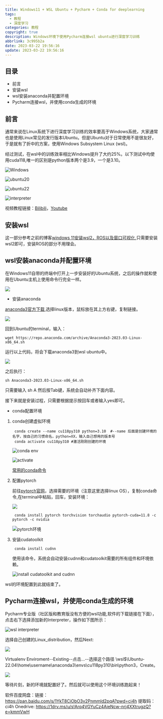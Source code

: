 ```yaml
---
title: Windows11 + WSL Ubuntu + Pycharm + Conda for deeplearning
tags:
  - 教程
  - 深度学习
categories: 教程
copyright: true
description: Windows环境下使用Pycharm连接wsl ubuntu进行深度学习训练
abbrlink: 3c995b2a
date: 2023-03-22 19:56:16
update: 2023-03-22 19:56:16
---
```


## 目录
- 前言
- 安装wsl
- wsl安装anaconda并配置环境
- Pycharm连接wsl，并使用conda生成的环境



## 前言

通常来说在Linux系统下进行深度学习训练的效率要高于Windows系统，大家通常也是使用Linux常见的发行版本Ubuntu。但是Ubuntu对于日常使用不是很友好，于是就有了折中的方案，使用Windows Subsystem Linux (wsl)。

经过测试，在wsl中的训练效率相比Windows提升了大约25%。以下测试中均使用cuda118,唯一的区别是python版本两个是3.9，一个是3.10。

![Windows](https://s2.loli.net/2023/03/22/PQYkfEWDysUcCNZ.png "Windows_cu118_py39")

![ubuntu20](https://s2.loli.net/2023/03/22/ojpRTbrQJi4D1e8.png "ubuntu20.04_cu118_py39")

![ubuntu22](https://s2.loli.net/2023/03/22/O3Q95mYxHWcB1GT.png "ubuntu22.04_cu118_py310")

![interpreter](https://s2.loli.net/2023/03/22/oaiBn6FWzmxcbHf.png "Python Interpreter")

视频教程链接：[Bilibili](https://www.bilibili.com/video/BV1ok4y1t7XC/)，[Youtube](https://youtu.be/buyogP-KS5w)
## 安装wsl

这一部分参考之前的博客[windows 11安装wsl2，ROS以及窗口可视化](https://www.gongsunqi.xyz/posts/451c48f3/),只需要安装wsl2即可，安装ROS的部分不用理会。

## wsl安装anaconda并配置环境

在Windows11自带的终端中打开上一步安装好的Ubuntu系统，之后的操作就和使用在Ubuntu主机上使用命令行完全一样。

![](https://s2.loli.net/2023/03/22/ZpNOkRvFwSu8K9H.png)

- 安装anaconda

[anaconda3官方下载](https://www.anaconda.com/products/distribution),选择linux版本，鼠标放在其上方右键，复制链接。

![](https://s2.loli.net/2023/03/22/9PVLksuX6BCxaU8.png)

回到Ubuntu的terminal，输入：

    wget https://repo.anaconda.com/archive/Anaconda3-2023.03-Linux-x86_64.sh

运行以上代码，将会下载anaconda3到wsl ubuntu中。

![](https://s2.loli.net/2023/03/22/yemLhduQx1rHBGP.png)

之后执行：

    sh Anaconda3-2023.03-Linux-x86_64.sh

只需要输入 sh A 然后按Tab键，系统会自动补齐下面内容。

接下来就是安装过程，只需要根据提示按回车或者输入yes即可。

- conda配置环境

1. conda创建虚拟环境

        conda create --name cu118py310 python=3.10  #--name 后面是创建环境的名字，按自己的习惯命名，python=XX，输入自己想用的版本号
        conda activate cu118py310 #激活刚刚创建的环境

    ![conda env](https://s2.loli.net/2023/03/23/imlkrNDYjoqIObA.png "创建虚拟环境")

    ![activate](https://s2.loli.net/2023/03/23/3ZOdr5pcqtUivIB.png "激活环境")

    [常用的conda命令](https://blog.csdn.net/u014628771/article/details/80066624)


2. 配置pytorch

    前往[pytorch官网](https://pytorch.org/get-started/locally/)，选择需要的环境（注意这里选择linux OS），复制conda命令,在terminal中粘贴，回车，安装环境：

      ![](https://s2.loli.net/2023/03/22/VWK7jPvda2rwYsg.png)

        conda install pytorch torchvision torchaudio pytorch-cuda=11.8 -c pytorch -c nvidia

      ![pytorch环境](https://s2.loli.net/2023/03/23/DSwiAanLlV98M3j.png "配置pytorch环境")
3. 安装cudatoolkit

        conda install cudnn

    使用该命令，系统会自动安装cudnn和cudatoolkit需要的所有组件和环境依赖。

    ![](https://s2.loli.net/2023/03/30/AHE4juWpZtgvdn3.png "install cudatoolkit and cudnn")


wsl的环境配置到此就结束了。

## Pycharm连接wsl，并使用conda生成的环境

Pycharm专业版（社区版和教育版没有方便的wsl功能,软件的下载链接在下面），点击右下选择添加新的Interpreter，操作如下图所示：

![wsl interpreter](https://s2.loli.net/2023/03/23/217LZ495MFT6GCu.png "add wsl interpreter")

选择自己创建的Linux_distribution，然后Next:

![](https://s2.loli.net/2023/03/23/VvnQa8Zr6qYkSPD.png)

Virtualenv Enviroment--Existing--点击...--选择这个路径 \\wsl$\Ubuntu-22.04\home\username\anaconda3\envs\cu118py310\bin\python3，Create。

![](https://s2.loli.net/2023/03/23/3r8Fdsbcv7elPZ2.png)

等待片刻，新的环境就配置好了。然后就可以使用这个环境训练跑起来！

软件百度网盘：链接：https://pan.baidu.com/s/1YkT8CiObO3v2Pnmmld2pqA?pwd=ci4h 
提取码：ci4h
Onedrive: https://1drv.ms/u/s!Arq4VGYuCz4AieNcw-nrj4XXtrugzQ?e=kmmVwH
